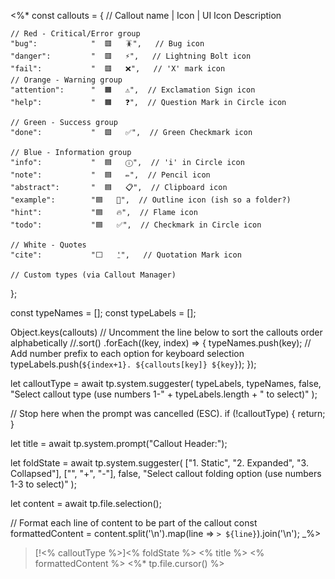 <%*
const callouts = {
//  Callout name   |  Icon     |  UI Icon Description

    // Red - Critical/Error group
    "bug":            "  🟥   🪳",   // Bug icon
    "danger":         "  🟥   ⚡️",   // Lightning Bolt icon
    "fail":           "  🟥   ❌",   // 'X' mark icon
    // Orange - Warning group
    "attention":      "  🟧   ⚠️",  // Exclamation Sign icon
    "help":           "  🟧   ❓",  // Question Mark in Circle icon
    
    // Green - Success group
    "done":           "  🟩   ✅",  // Green Checkmark icon
    
    // Blue - Information group
    "info":           "  🟦   ⓘ",  // 'i' in Circle icon
    "note":           "  🟦   ✏️",  // Pencil icon
    "abstract":       "  🟦   📋",  // Clipboard icon 
    "example":        "🟦   📑",  // Outline icon (ish so a folder?)
    "hint":           "🟦   🔥",  // Flame icon
    "todo":           "🟦   ✅",  // Checkmark in Circle icon
    
    // White - Quotes
    "cite":           "⬜️   ⍘",   // Quotation Mark icon
    
    // Custom types (via Callout Manager)
};

const typeNames = [];
const typeLabels = [];

Object.keys(callouts)
    // Uncomment the line below to sort the callouts order alphabetically
    //.sort()
    .forEach((key, index) => { typeNames.push(key); 
	    // Add number prefix to each option for keyboard selection 
	    typeLabels.push(`${index+1}. ${callouts[key]} ${key}`);
    });

let calloutType = await tp.system.suggester(
    typeLabels,
    typeNames,
    false,
    "Select callout type (use numbers 1-" + typeLabels.length + " to select)"
);

// Stop here when the prompt was cancelled (ESC).
if (!calloutType) {
    return;
}

let title = await tp.system.prompt("Callout Header:");

let foldState = await tp.system.suggester(
    ["1. Static", "2. Expanded", "3. Collapsed"],
    ["", "+", "-"],
    false,
    "Select callout folding option (use numbers 1-3 to select)"
);

let content = await tp.file.selection();

// Format each line of content to be part of the callout
const formattedContent = content.split('\n').map(line => `> ${line}`).join('\n');
_%>

> [!<% calloutType %>]<% foldState %> <% title %>
<% formattedContent %> <%* tp.file.cursor() %>